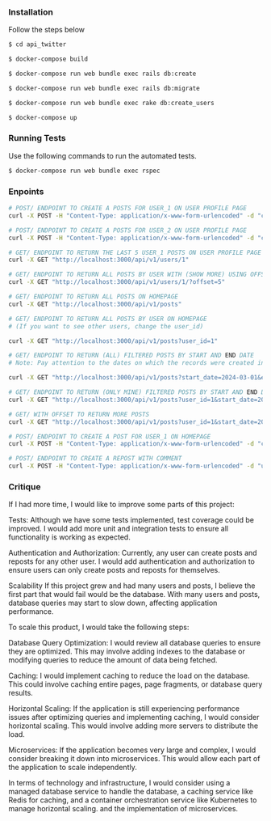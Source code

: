 ### Installation

Follow the steps below

```sh
$ cd api_twitter

$ docker-compose build

$ docker-compose run web bundle exec rails db:create

$ docker-compose run web bundle exec rails db:migrate

$ docker-compose run web bundle exec rake db:create_users

$ docker-compose up
```

### Running Tests

Use the following commands to run the automated tests.

```sh
$ docker-compose run web bundle exec rspec
```

### Enpoints

```sh
# POST/ ENDPOINT TO CREATE A POSTS FOR USER_1 ON USER PROFILE PAGE
curl -X POST -H "Content-Type: application/x-www-form-urlencoded" -d "content=my content" http://localhost:3000/api/v1/users/1/create_post

# POST/ ENDPOINT TO CREATE A POSTS FOR USER_2 ON USER PROFILE PAGE
curl -X POST -H "Content-Type: application/x-www-form-urlencoded" -d "content=my content" http://localhost:3000/api/v1/users/2/create_post

# GET/ ENDPOINT TO RETURN THE LAST 5 USER_1 POSTS ON USER PROFILE PAGE
curl -X GET "http://localhost:3000/api/v1/users/1"

# GET/ ENDPOINT TO RETURN ALL POSTS BY USER WITH (SHOW MORE) USING OFFSET
curl -X GET "http://localhost:3000/api/v1/users/1/?offset=5"

# GET/ ENDPOINT TO RETURN ALL POSTS ON HOMEPAGE
curl -X GET "http://localhost:3000/api/v1/posts"

# GET/ ENDPOINT TO RETURN ALL POSTS BY USER ON HOMEPAGE
# (If you want to see other users, change the user_id)

curl -X GET "http://localhost:3000/api/v1/posts?user_id=1"

# GET/ ENDPOINT TO RETURN (ALL) FILTERED POSTS BY START AND END DATE
# Note: Pay attention to the dates on which the records were created in your local machine

curl -X GET "http://localhost:3000/api/v1/posts?start_date=2024-03-01&end_date=2024-08-05"

# GET/ ENDPOINT TO RETURN (ONLY MINE) FILTERED POSTS BY START AND END DATE
curl -X GET "http://localhost:3000/api/v1/posts?user_id=1&start_date=2024-03-01&end_date=2024-08-05"

# GET/ WITH OFFSET TO RETURN MORE POSTS
curl -X GET "http://localhost:3000/api/v1/posts?user_id=1&start_date=2024-03-01&end_date=2024-05-02&offset=10"

# POST/ ENDPOINT TO CREATE A POST FOR USER_1 ON HOMEPAGE
curl -X POST -H "Content-Type: application/x-www-form-urlencoded" -d "content=my content&user_id=1" http://localhost:3000/api/v1/posts

# POST/ ENDPOINT TO CREATE A REPOST WITH COMMENT
curl -X POST -H "Content-Type: application/x-www-form-urlencoded" -d "user_id=1&quote_content=Its my retweet" http://localhost:3000/api/v1/posts/1/repost

```
### Critique

If I had more time, I would like to improve some parts of this project:

Tests: Although we have some tests implemented, test coverage could be improved. I would add more unit and integration tests to ensure all functionality is working as expected.

Authentication and Authorization: Currently, any user can create posts and reposts for any other user. I would add authentication and authorization to ensure users can only create posts and reposts for themselves.

Scalability
If this project grew and had many users and posts, I believe the first part that would fail would be the database. With many users and posts, database queries may start to slow down, affecting application performance.

To scale this product, I would take the following steps:

Database Query Optimization: I would review all database queries to ensure they are optimized. This may involve adding indexes to the database or modifying queries to reduce the amount of data being fetched.

Caching: I would implement caching to reduce the load on the database. This could involve caching entire pages, page fragments, or database query results.

Horizontal Scaling: If the application is still experiencing performance issues after optimizing queries and implementing caching, I would consider horizontal scaling. This would involve adding more servers to distribute the load.

Microservices: If the application becomes very large and complex, I would consider breaking it down into microservices. This would allow each part of the application to scale independently.

In terms of technology and infrastructure, I would consider using a managed database service to handle the database, a caching service like Redis for caching, and a container orchestration service like Kubernetes to manage horizontal scaling. and the implementation of microservices.
